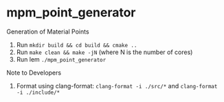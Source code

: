 # mpm_point_generator
Generation of Material Points

1. Run `mkdir build && cd build && cmake ..`
2. Run `make clean && make -jN` (where N is the number of cores)
3. Run lem `./mpm_point_generator`

Note to Developers

1. Format using clang-format: `clang-format -i ./src/*` and `clang-format -i ./include/*`